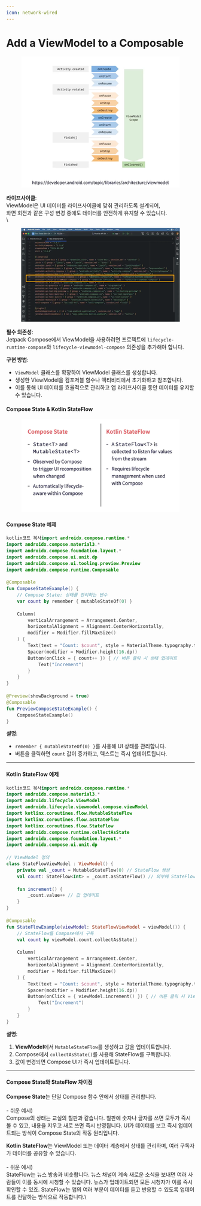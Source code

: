 ```yaml
---
icon: network-wired
---
```


# Add a ViewModel to a Composable



<figure><img src="../../.gitbook/assets/image (13).png" alt=""><figcaption></figcaption></figure>

**라이프사이클**:\
ViewModel은 UI 데이터를 라이프사이클에 맞춰 관리하도록 설계되어, \
화면 회전과 같은 구성 변경 중에도 데이터를 안전하게 유지할 수 있습니다.\
\


<div align="center"><figure><img src="../../.gitbook/assets/image (12).png" alt=""><figcaption></figcaption></figure></div>

**필수 의존성**:\
Jetpack Compose에서 ViewModel을 사용하려면 프로젝트에 `lifecycle-runtime-compose`와 `lifecycle-viewmodel-compose` 의존성을 추가해야 합니다.



**구현 방법**:

* `ViewModel` 클래스를 확장하여 ViewModel 클래스를 생성합니다.
* 생성한 ViewModel을 컴포저블 함수나 액티비티에서 초기화하고 참조합니다.
* 이를 통해 UI 데이터를 효율적으로 관리하고 앱 라이프사이클 동안 데이터를 유지할 수 있습니다.

#### **Compose State & Kotlin StateFlow**

<figure><img src="../../.gitbook/assets/image (14).png" alt=""><figcaption></figcaption></figure>

#### **Compose State 예제**

```kotlin
kotlin코드 복사import androidx.compose.runtime.*
import androidx.compose.material3.*
import androidx.compose.foundation.layout.*
import androidx.compose.ui.unit.dp
import androidx.compose.ui.tooling.preview.Preview
import androidx.compose.runtime.Composable

@Composable
fun ComposeStateExample() {
    // Compose State: 상태를 관리하는 변수
    var count by remember { mutableStateOf(0) }

    Column(
        verticalArrangement = Arrangement.Center,
        horizontalAlignment = Alignment.CenterHorizontally,
        modifier = Modifier.fillMaxSize()
    ) {
        Text(text = "Count: $count", style = MaterialTheme.typography.titleLarge)
        Spacer(modifier = Modifier.height(16.dp))
        Button(onClick = { count++ }) { // 버튼 클릭 시 상태 업데이트
            Text("Increment")
        }
    }
}

@Preview(showBackground = true)
@Composable
fun PreviewComposeStateExample() {
    ComposeStateExample()
}
```

**설명**:

* `remember { mutableStateOf(0) }`를 사용해 UI 상태를 관리합니다.
* 버튼을 클릭하면 `count` 값이 증가하고, 텍스트는 즉시 업데이트됩니다.

***

#### **Kotlin StateFlow 예제**

```kotlin
kotlin코드 복사import androidx.compose.runtime.*
import androidx.compose.material3.*
import androidx.lifecycle.ViewModel
import androidx.lifecycle.viewmodel.compose.viewModel
import kotlinx.coroutines.flow.MutableStateFlow
import kotlinx.coroutines.flow.asStateFlow
import kotlinx.coroutines.flow.StateFlow
import androidx.compose.runtime.collectAsState
import androidx.compose.foundation.layout.*
import androidx.compose.ui.unit.dp

// ViewModel 정의
class StateFlowViewModel : ViewModel() {
    private val _count = MutableStateFlow(0) // StateFlow 생성
    val count: StateFlow<Int> = _count.asStateFlow() // 외부에 StateFlow 제공

    fun increment() {
        _count.value++ // 값 업데이트
    }
}

@Composable
fun StateFlowExample(viewModel: StateFlowViewModel = viewModel()) {
    // StateFlow를 Compose에서 구독
    val count by viewModel.count.collectAsState()

    Column(
        verticalArrangement = Arrangement.Center,
        horizontalAlignment = Alignment.CenterHorizontally,
        modifier = Modifier.fillMaxSize()
    ) {
        Text(text = "Count: $count", style = MaterialTheme.typography.titleLarge)
        Spacer(modifier = Modifier.height(16.dp))
        Button(onClick = { viewModel.increment() }) { // 버튼 클릭 시 ViewModel 상태 업데이트
            Text("Increment")
        }
    }
}
```

**설명**:

1. **ViewModel**에서 `MutableStateFlow`를 생성하고 값을 업데이트합니다.
2. Compose에서 `collectAsState()`를 사용해 StateFlow를 구독합니다.
3. 값이 변경되면 Compose UI가 즉시 업데이트됩니다.

***

#### **Compose State와 StateFlow 차이점**

**Compose State**는 단일 Compose 함수 안에서 상태를 관리합니다.\
\
\- 쉬운 예시) \
Compose의 상태는 교실의 칠판과 같습니다. 칠판에 숫자나 글자를 쓰면 모두가 즉시 볼 수 있고, 내용을 지우고 새로 쓰면 즉시 반영됩니다. UI가 데이터를 보고 즉시 업데이트되는 방식이 Compose State의 작동 원리입니다.

**Kotlin StateFlow**는 ViewModel 또는 데이터 계층에서 상태를 관리하며, 여러 구독자가 데이터를 공유할 수 있습니다.\
\
\- 쉬운 예시) \
StateFlow는 뉴스 방송과 비슷합니다. 뉴스 채널이 계속 새로운 소식을 보내면 여러 사람들이 이를 동시에 시청할 수 있습니다. 뉴스가 업데이트되면 모든 시청자가 이를 즉시 확인할 수 있죠. StateFlow는 앱의 여러 부분이 데이터를 듣고 반응할 수 있도록 업데이트를 전달하는 방식으로 작동합니다.\
